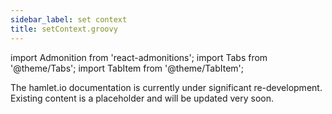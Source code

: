 ```yaml
---
sidebar_label: set context
title: setContext.groovy
---
```

import Admonition from 'react-admonitions';
import Tabs from '@theme/Tabs';
import TabItem from '@theme/TabItem';

<Admonition type="warning" title="Under Construction">
The hamlet.io documentation is currently under significant re-development. Existing content is a placeholder and will be updated very soon.
</Admonition>